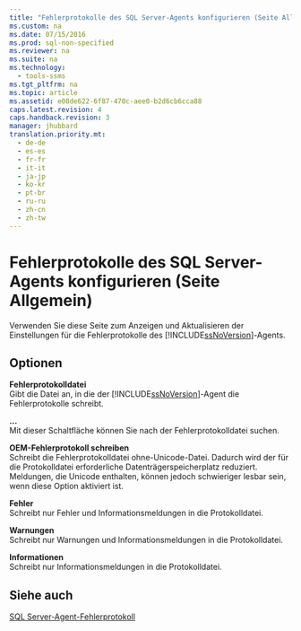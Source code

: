 ```yaml
---
title: "Fehlerprotokolle des SQL Server-Agents konfigurieren (Seite Allgemein)"
ms.custom: na
ms.date: 07/15/2016
ms.prod: sql-non-specified
ms.reviewer: na
ms.suite: na
ms.technology: 
  - tools-ssms
ms.tgt_pltfrm: na
ms.topic: article
ms.assetid: e08de622-6f87-470c-aee0-b2d6cb6cca88
caps.latest.revision: 4
caps.handback.revision: 3
manager: jhubbard
translation.priority.mt: 
  - de-de
  - es-es
  - fr-fr
  - it-it
  - ja-jp
  - ko-kr
  - pt-br
  - ru-ru
  - zh-cn
  - zh-tw
---
```

# Fehlerprotokolle des SQL Server-Agents konfigurieren (Seite Allgemein)
Verwenden Sie diese Seite zum Anzeigen und Aktualisieren der Einstellungen für die Fehlerprotokolle des [!INCLUDE[ssNoVersion](../content/includes/ssNoVersion_md.md)]-Agents.  
  
## Optionen  
**Fehlerprotokolldatei**  
Gibt die Datei an, in die der [!INCLUDE[ssNoVersion](../content/includes/ssNoVersion_md.md)]-Agent die Fehlerprotokolle schreibt.  
  
**...**  
Mit dieser Schaltfläche können Sie nach der Fehlerprotokolldatei suchen.  
  
**OEM-Fehlerprotokoll schreiben**  
Schreibt die Fehlerprotokolldatei ohne\-Unicode-Datei. Dadurch wird der für die Protokolldatei erforderliche Datenträgerspeicherplatz reduziert. Meldungen, die Unicode enthalten, können jedoch schwieriger lesbar sein, wenn diese Option aktiviert ist.  
  
**Fehler**  
Schreibt nur Fehler und Informationsmeldungen in die Protokolldatei.  
  
**Warnungen**  
Schreibt nur Warnungen und Informationsmeldungen in die Protokolldatei.  
  
**Informationen**  
Schreibt nur Informationsmeldungen in die Protokolldatei.  
  
## Siehe auch  
[SQL Server-Agent-Fehlerprotokoll](../content/SQL-Server-Agent-Error-Log.md)  
  
